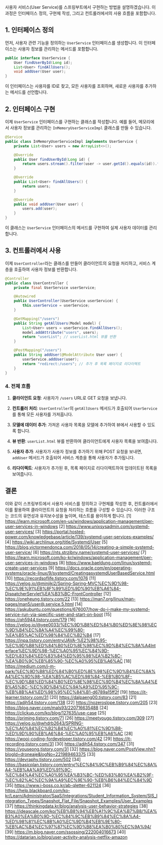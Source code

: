 사용자 서비스(User Service)를 스프링부트에서 구현하는 방법을 설명하겠습니다. 이 과정은 인터페이스 정의, 구현체 작성, 그리고 컨트롤러에서의 사용 흐름을 포함합니다.

## **1. 인터페이스 정의**

먼저, 사용자 관련 기능을 정의하는 `UserService` 인터페이스를 생성합니다. 이 인터페이스는 사용자 정보를 관리하는 메서드를 포함합니다.

```java
public interface UserService {
    User findUserById(Long id);
    List<User> findAllUsers();
    void addUser(User user);
}
```

이 인터페이스는 사용자를 ID로 찾고, 모든 사용자를 조회하며, 새로운 사용자를 추가하는 메서드를 선언합니다.

## **2. 인터페이스 구현**

이제 `UserService` 인터페이스를 구현하는 클래스를 작성합니다. 예를 들어, 메모리에서 사용자 정보를 관리하는 `InMemoryUserServiceImpl` 클래스를 만들 수 있습니다.

```java
@Service
public class InMemoryUserServiceImpl implements UserService {
    private List<User> users = new ArrayList<>();

    @Override
    public User findUserById(Long id) {
        return users.stream().filter(user -> user.getId().equals(id)).findFirst().orElse(null);
    }

    @Override
    public List<User> findAllUsers() {
        return users;
    }

    @Override
    public void addUser(User user) {
        users.add(user);
    }
}
```

이 클래스는 `UserService` 인터페이스의 메서드를 구현하여 실제 사용자 데이터를 관리합니다.

## **3. 컨트롤러에서 사용**

이제 `UserController`라는 클래스를 만들어 클라이언트의 요청을 처리하고, 서비스 계층을 호출하여 사용자 정보를 반환합니다.

```java
@Controller
public class UserController {
    private final UserService userService;

    @Autowired
    public UserController(UserService userService) {
        this.userService = userService;
    }

    @GetMapping("/users")
    public String getAllUsers(Model model) {
        List<User> users = userService.findAllUsers();
        model.addAttribute("users", users);
        return "userList"; // userList.html 뷰를 반환
    }

    @PostMapping("/users")
    public String addUser(@ModelAttribute User user) {
        userService.addUser(user);
        return "redirect:/users"; // 추가 후 목록 페이지로 리다이렉트
    }
}
```

### **4. 전체 흐름**

1. **클라이언트 요청**: 사용자가 `/users` URL로 GET 요청을 보냅니다.
   
2. **컨트롤러 처리**: `UserController`의 `getAllUsers` 메서드가 호출되어 `UserService`를 통해 모든 사용자를 가져옵니다.

3. **모델에 데이터 추가**: 가져온 사용자 목록을 모델에 추가하여 뷰에서 사용할 수 있도록 합니다.

4. **뷰 반환**: `userList.html` 뷰를 반환하여 클라이언트에게 사용자 목록을 보여줍니다.

5. **사용자 추가**: 사용자가 사용자 정보를 추가하기 위해 POST 요청을 보내면, `addUser` 메서드가 호출되어 서비스 계층을 통해 사용자가 추가됩니다.

6. **리다이렉트**: 사용자가 추가된 후, 목록 페이지로 리다이렉트하여 업데이트된 목록을 보여줍니다.

## **결론**

이와 같이 스프링부트에서 사용자 서비스를 정의하고 구현체를 작성한 후, 컨트롤러에서 이를 활용하여 클라이언트의 요청을 처리하는 흐름을 구성할 수 있습니다. 이러한 구조는 코드의 유연성과 유지보수성을 높이며, 테스트를 용이하게 합니다.
[1] https://learn.microsoft.com/en-us/windows/application-management/per-user-services-in-windows
[2] https://www.unixsysadmin.com/systemd-user-services/
[3] https://portal.hosted-power.com/knowledgebase/article/139/systemd-user-services-examples/
[4] https://wiki.archlinux.org/title/Systemd/User
[5] https://blog.victormendonca.com/2018/05/14/creating-a-simple-systemd-user-service/
[6] https://nts.strzibny.name/systemd-user-services/
[7] https://learn.microsoft.com/ko-kr/windows/application-management/per-user-services-in-windows
[8] https://www.baeldung.com/linux/systemd-create-user-services
[9] https://docs.oracle.com/en/operating-systems/oracle-linux/9/systemd/CreatingasystemdUserBasedService.html
[10] https://recordsoflife.tistory.com/1076
[11] https://velog.io/@minjiki2/Spring-Spring-MVC%EC%9D%98-%EC%9E%91%EB%8F%99%ED%9D%90%EB%A6%84-DispatcherServlet%EA%B3%BC-FrontController
[12] https://oneheung.tistory.com/22
[13] https://man7.org/linux/man-pages/man5/user@.service.5.html
[14] https://askubuntu.com/questions/676007/how-do-i-make-my-systemd-service-run-via-specific-user-and-start-on-boot
[15] https://qh5944.tistory.com/179
[16] https://velog.io/@yee0033/%EC%9D%B8%ED%84%B0%ED%8E%98%EC%9D%B4%EC%8A%A4%EC%99%80-%EA%B5%AC%ED%98%84%EC%B2%B4
[17] https://inpa.tistory.com/entry/JAVA-%E2%98%95-%EC%9D%B8%ED%84%B0%ED%8E%98%EC%9D%B4%EC%8A%A4Interface%EC%9D%98-%EC%A0%95%EC%84%9D-%ED%83%84%ED%83%84%ED%95%98%EA%B2%8C-%EA%B0%9C%EB%85%90-%EC%A0%95%EB%A6%AC
[18] https://medium.com/j-m-park/%EC%9D%B8%ED%84%B0%ED%8E%98%EC%9D%B4%EC%8A%A4%EC%9D%98-%EA%B5%AC%ED%98%84-%EB%B0%8F-%EC%9D%B8%ED%84%B0%ED%8E%98%EC%9D%B4%EC%8A%A4%EB%A5%BC-%EC%9D%B4%EC%9A%A9%ED%95%9C-%EB%8B%A4%ED%98%95%EC%84%B1-d6789a15ff2f
[19] https://it-learner.tistory.com/31
[20] https://dalpaeng00.tistory.com/83
[21] https://adjh54.tistory.com/138
[22] https://nozeroslope.tistory.com/205
[23] https://blog.naver.com/mals93/220716635488
[24] https://clickup.com/ko/blog/127635/use-case
[25] https://priming.tistory.com/71
[26] https://meetyougo.tistory.com/309
[27] https://velog.io/@whdrb2643/SPRING-%EC%A0%84%EC%B2%B4%EC%A0%81%EC%9D%B8-%ED%9D%90%EB%A6%84-%EC%A0%95%EB%A6%AC
[28] https://wooj-coding-fordeveloper.tistory.com/42
[29] https://it-recording.tistory.com/31
[30] https://adjh54.tistory.com/347
[31] https://youseong.tistory.com/31
[32] https://blog.naver.com/PostView.nhn?blogId=droneaje&logNo=221989463375
[33] https://devraphy.tistory.com/502
[34] https://basicplan.tistory.com/entry/%EC%84%9C%EB%B9%84%EC%8A%A4-%EB%AA%A9%ED%91%9C-%EC%84%A4%EC%A0%95%EA%B3%BC-%ED%83%80%EA%B2%9F-%EC%82%AC%EC%9A%A9%EC%9E%90-%EB%B6%84%EC%84%9D
[35] https://www.i-boss.co.kr/ab-qletter-621124
[36] https://help.blackboard.com/ko-kr/Learn/Administrator/SaaS/Integrations/Student_Information_System/SIS_Integration_Types/Snapshot_Flat_File/Snapshot_Examples/User_Examples
[37] https://thinkingdata.kr/blog/analysis-user-behavior-strategies
[38] https://ideascale.com/ko/%EB%B8%94%EB%A1%9C%EA%B7%B8/%EA%B3%A0%EA%B0%9D-%EC%84%9C%EB%B9%84%EC%8A%A4-%ED%98%81%EC%8B%A0%EC%9D%B4%EB%9E%80-%EB%AC%B4%EC%97%87%EC%9D%B8%EA%B0%80%EC%9A%94/
[39] https://m.blog.naver.com/ssossing/222004016673
[40] https://datarian.io/blog/user-activity-analysis-netflix-amazon
